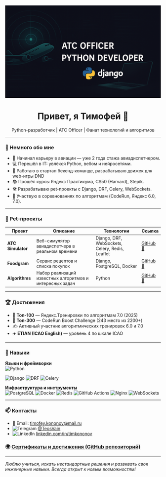 <p align="center">
  <img src="./assets/atc.png" alt="ATC + Developer" height="300" width="700"/>
</p>
<h1 align="center">Привет, я Тимофей 👋</h1>
<p align="center">
  Python-разработчик | ATC Officer | Фанат технологий и алгоритмов
</p>

---

### 🧠 Немного обо мне

- 🛫 Начинал карьеру в авиации — уже 2 года стажа авиадиспетчером.
- 💻 Перешёл в IT: увлёкся Python, вебом и нейросетями.
- 💼 Работаю в стартап бекенд-команде, разрабатываю движек для web-игры DND
- 📚 Прошёл курсы Яндекс Практикума, CS50 (Harvard), Stepik.
- 🛠 Разрабатываю pet-проекты с Django, DRF, Celery, WebSockets.
- 🧩 Участвую в соревнованиях по алгоритмам (CodeRun, Яндекс 6.0, 7.0).

---

### 🚀 Pet-проекты

| Проект | Описание | Технологии | Ссылка |
|-------|----------|------------|--------|
| **ATC Simulator** | Веб-симулятор авиадиспетчера в реальном времени | Django, DRF, WebSockets, Celery, Redis, Leaflet | [GitHub 🔗](https://github.com/TeosVain/ATC-SIM) |
| **Foodgram** | Сервис рецептов и списка покупок | Django, PostgreSQL, Docker | [GitHub 🔗](https://github.com/TeosVain/foodgram) |
| **Algorithms** | Набор реализаций известных алгоритмов и интересных задач | Python | [GitHub 🔗](https://github.com/TeosVain/Algorithms-and-Data-structures) |

---

### 🏆 Достижения

- 🧠 **Топ-100** — Яндекс.Тренировки по алгоритмам 7.0 (2025)  
- 🏅 **Топ-300** — CodeRun Boost Challenge (243 место из 2200+)  
- ✍️ Активный участник алгоритмических тренировок 6.0 и 7.0  
- ✈️ **ETIAN (ICAO English)** — уровень 4 по шкале ICAO

---

### 💼 Навыки

**Языки и фреймворки**  
![Python](https://img.shields.io/badge/Python-3670A0?style=for-the-badge&logo=python&logoColor=white)

![Django](https://img.shields.io/badge/Django-092E20?style=for-the-badge&logo=django&logoColor=white)
![DRF](https://img.shields.io/badge/DRF-red?style=for-the-badge)
![Celery](https://img.shields.io/badge/Celery-37814A?style=for-the-badge&logo=celery&logoColor=white)

**Инфраструктура и инструменты**  
![PostgreSQL](https://img.shields.io/badge/PostgreSQL-316192?style=for-the-badge&logo=postgresql&logoColor=white)
![Docker](https://img.shields.io/badge/Docker-2496ED?style=for-the-badge&logo=docker&logoColor=white)
![Redis](https://img.shields.io/badge/Redis-DC382D?style=for-the-badge&logo=redis&logoColor=white)
![GitHub Actions](https://img.shields.io/badge/GitHub_Actions-2088FF?style=for-the-badge&logo=github-actions&logoColor=white)
![Nginx](https://img.shields.io/badge/nginx-%23009639.svg?style=for-the-badge&logo=nginx&logoColor=white)
![WebSockets](https://img.shields.io/badge/WebSockets-000000?style=for-the-badge&logo=websockets&logoColor=white)

---

### 📫 Контакты

- 📧 Email: timofey.kononov@mail.ru 
- ![Telegram](https://img.shields.io/badge/Telegram-2CA5E0?style=for-the-badge&logo=telegram&logoColor=white) [@TeosVain](https://t.me/TeosVain)
- ![LinkedIn](https://img.shields.io/badge/linkedin-%230077B5.svg?style=for-the-badge&logo=linkedin&logoColor=white) [linkedin.com/in/timkononov](https://www.linkedin.com/in/timofey-kononov-b2a049318/)


### 🌍 [Сертификаты и достижения (GitHub репозиторий)](https://github.com/TeosVain/certificates)  

---

_Люблю учиться, искать нестандартные решения и развивать свои инженерные навыки. Всегда открыт к новым возможностям!_